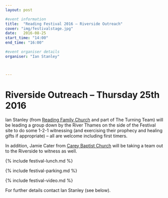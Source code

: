 ```yaml
---
layout: post

#event information
title:  "Reading Festival 2016 – Riverside Outreach"
cover: "img/festivalstage.jpg"
date:   2016-08-25
start_time: "14:00"
end_time: "16:00"

#event organiser details
organiser: "Ian Stanley"



---
```


# Riverside Outreach – Thursday 25th 2016

Ian Stanley (from [Reading Family Church](http://www.readingfamilychurch.org.uk) and part of The Turning Team) will be leading a group down by the River Thames on the side of the Festival site to do some 1-2-1 witnessing (and exercising their prophecy and healing gifts if appropriate) – all are welcome including first timers.

In addition, Jamie Cater from [Carey Baptist Church](http://www.careybaptistchurch.org.uk) will be taking a team out to the Riverside to witness as well.

{% include festival-lunch.md %}

{% include festival-parking.md %}

{% include festival-video.md %}

For further details contact Ian Stanley (see below).

